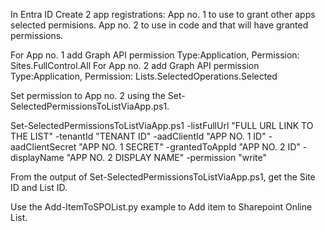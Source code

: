 In Entra ID Create 2 app registrations:
 App no. 1 to use to grant other apps selected permisions.
 App no. 2 to use in code and that will have granted permissions.

 For App no. 1 add Graph API permission Type:Application, Permission: Sites.FullControl.All
 For App no. 2 add Graph API permission Type:Application, Permission: Lists.SelectedOperations.Selected
	
Set permission to App no. 2 using the Set-SelectedPermissionsToListViaApp.ps1.

Set-SelectedPermissionsToListViaApp.ps1 -listFullUrl "FULL URL LINK TO THE LIST" -tenantId "TENANT ID" -aadClientId "APP NO. 1 ID" -aadClientSecret "APP NO. 1 SECRET" -grantedToAppId "APP NO. 2 ID" -displayName "APP NO. 2 DISPLAY NAME" -permission "write"

From the output of Set-SelectedPermissionsToListViaApp.ps1, get the Site ID and List ID.

Use the Add-ItemToSPOList.py example to Add item to Sharepoint Online List.
